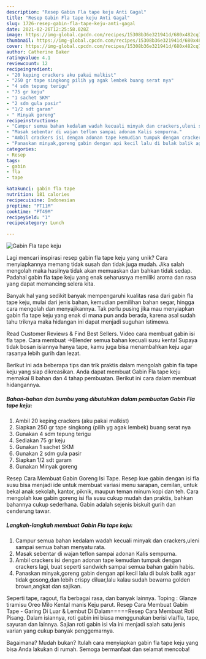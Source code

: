 ```yaml
---
description: "Resep Gabin Fla tape keju Anti Gagal"
title: "Resep Gabin Fla tape keju Anti Gagal"
slug: 1726-resep-gabin-fla-tape-keju-anti-gagal
date: 2021-02-26T12:25:58.028Z
image: https://img-global.cpcdn.com/recipes/15308b36e321941d/680x482cq70/gabin-fla-tape-keju-foto-resep-utama.jpg
thumbnail: https://img-global.cpcdn.com/recipes/15308b36e321941d/680x482cq70/gabin-fla-tape-keju-foto-resep-utama.jpg
cover: https://img-global.cpcdn.com/recipes/15308b36e321941d/680x482cq70/gabin-fla-tape-keju-foto-resep-utama.jpg
author: Catherine Baker
ratingvalue: 4.1
reviewcount: 12
recipeingredient:
- "20 keping crackers aku pakai malkist"
- "250 gr tape singkong pilih yg agak lembek buang serat nya"
- "4 sdm tepung terigu"
- "75 gr keju"
- "1 sachet SKM"
- "2 sdm gula pasir"
- "1/2 sdt garam"
- " Minyak goreng"
recipeinstructions:
- "Campur semua bahan kedalam wadah kecuali minyak dan crackers,uleni sampai semua bahan menyatu rata."
- "Masak sebentar di wajan teflon sampai adonan Kalis sempurna."
- "Ambil crackers isi dengan adonan tape kemudian tumpuk dengan crackers lagi, buat seperti sandwich sampai semua bahan gabin habis."
- "Panaskan minyak,goreng gabin dengan api kecil lalu di bulak balik agar tidak gosong,dan lebih crispy diluar,lalu kalau sudah bewarna golden brown,angkat dan sajikan."
categories:
- Resep
tags:
- gabin
- fla
- tape

katakunci: gabin fla tape 
nutrition: 181 calories
recipecuisine: Indonesian
preptime: "PT11M"
cooktime: "PT49M"
recipeyield: "1"
recipecategory: Lunch

---
```



![Gabin Fla tape keju](https://img-global.cpcdn.com/recipes/15308b36e321941d/680x482cq70/gabin-fla-tape-keju-foto-resep-utama.jpg)

Lagi mencari inspirasi resep gabin fla tape keju yang unik? Cara menyiapkannya memang tidak susah dan tidak juga mudah. Jika salah mengolah maka hasilnya tidak akan memuaskan dan bahkan tidak sedap. Padahal gabin fla tape keju yang enak seharusnya memiliki aroma dan rasa yang dapat memancing selera kita.

Banyak hal yang sedikit banyak mempengaruhi kualitas rasa dari gabin fla tape keju, mulai dari jenis bahan, kemudian pemilihan bahan segar, hingga cara mengolah dan menyajikannya. Tak perlu pusing jika mau menyiapkan gabin fla tape keju yang enak di mana pun anda berada, karena asal sudah tahu triknya maka hidangan ini dapat menjadi suguhan istimewa.

Read Customer Reviews &amp; Find Best Sellers. Video cara membuat gabin isi fla tape. Cara membuat →Blender semua bahan kecuali susu kental Supaya tidak bosan isiannya hanya tape, kamu juga bisa menambahkan keju agar rasanya lebih gurih dan lezat.


Berikut ini ada beberapa tips dan trik praktis dalam mengolah gabin fla tape keju yang siap dikreasikan. Anda dapat membuat Gabin Fla tape keju memakai 8 bahan dan 4 tahap pembuatan. Berikut ini cara dalam membuat hidangannya.

<!--inarticleads1-->

##### Bahan-bahan dan bumbu yang dibutuhkan dalam pembuatan Gabin Fla tape keju:

1. Ambil 20 keping crackers (aku pakai malkist)
1. Siapkan 250 gr tape singkong (pilih yg agak lembek) buang serat nya
1. Gunakan 4 sdm tepung terigu
1. Sediakan 75 gr keju
1. Gunakan 1 sachet SKM
1. Gunakan 2 sdm gula pasir
1. Siapkan 1/2 sdt garam
1. Gunakan  Minyak goreng


Resep Cara Membuat Gabin Goreng Isi Tape. Resep kue gabin dengan isi fla susu bisa menjadi ide untuk membuat variasi menu sarapan, cemilan, untuk bekal anak sekolah, kantor, piknik, maupun teman minum kopi dan teh. Cara mengolah kue gabin goreng isi fla susu cukup mudah dan praktis, bahkan bahannya cukup sederhana. Gabin adalah sejenis biskuit gurih dan cenderung tawar. 

<!--inarticleads2-->

##### Langkah-langkah membuat Gabin Fla tape keju:

1. Campur semua bahan kedalam wadah kecuali minyak dan crackers,uleni sampai semua bahan menyatu rata.
1. Masak sebentar di wajan teflon sampai adonan Kalis sempurna.
1. Ambil crackers isi dengan adonan tape kemudian tumpuk dengan crackers lagi, buat seperti sandwich sampai semua bahan gabin habis.
1. Panaskan minyak,goreng gabin dengan api kecil lalu di bulak balik agar tidak gosong,dan lebih crispy diluar,lalu kalau sudah bewarna golden brown,angkat dan sajikan.


Seperti tape, ragout, fla berbagai rasa, dan banyak lainnya. Toping : Glanze tiramisu Oreo Milo Kental manis Keju parut. Resep Cara Membuat Gabin Tape - Garing Di Luar &amp; Lembut Di Dalam=====Resep Cara Membuat Roti Pisang. Dalam isiannya, roti gabin ini biasa menggunakan berisi vla/fla, tape, sayuran dan lainnya. Sajian roti gabin isi vla ini menjadi salah satu jenis varian yang cukup banyak penggemarnya. 

Bagaimana? Mudah bukan? Itulah cara menyiapkan gabin fla tape keju yang bisa Anda lakukan di rumah. Semoga bermanfaat dan selamat mencoba!
